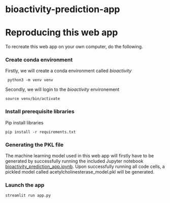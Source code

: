 # bioactivity-prediction-app

# Reproducing this web app
To recreate this web app on your own computer, do the following.

### Create conda environment
Firstly, we will create a conda environment called *bioactivity*
```
 python3 -m venv venv
```
Secondly, we will login to the *bioactivity* environement
```
source venv/bin/activate
```
### Install prerequisite libraries

Pip install libraries
```
pip install -r requirements.txt
```

### Generating the PKL file

The machine learning model used in this web app will firstly have to be generated by successfully running the included Jupyter notebook [bioactivity_prediction_app.ipynb](https://github.com/dataprofessor/bioactivity-prediction-app/blob/main/bioactivity_prediction_app.ipynb). Upon successfully running all code cells, a pickled model called acetylcholinesterase_model.pkl will be generated.

###  Launch the app

```
streamlit run app.py
```
